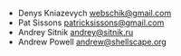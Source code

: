 * Denys Kniazevych <webschik@gmail.com>
* Pat Sissons <patricksissons@gmail.com>
* Andrey Sitnik <andrey@sitnik.ru>
* Andrew Powell <andrew@shellscape.org>